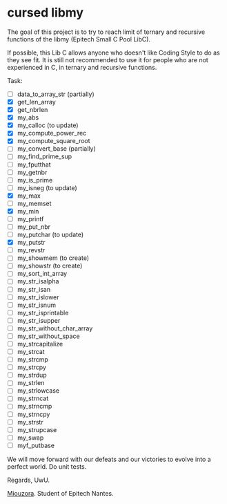 # cursed libmy

The goal of this project is to try to reach limit of ternary and recursive functions of the libmy (Epitech Small C Pool LibC).

If possible, this Lib C allows anyone who doesn't like Coding Style to do as they see fit.
It is still not recommended to use it for people who are not experienced in C, in ternary and recursive functions.

Task:

- [ ] data_to_array_str (partially)
- [X] get_len_array
- [X] get_nbrlen
- [X] my_abs
- [X] my_calloc (to update)
- [X] my_compute_power_rec
- [X] my_compute_square_root
- [ ] my_convert_base (partially)
- [ ] my_find_prime_sup
- [ ] my_fputthat
- [ ] my_getnbr
- [ ] my_is_prime
- [ ] my_isneg (to update)
- [X] my_max
- [ ] my_memset
- [X] my_min
- [ ] my_printf
- [ ] my_put_nbr
- [ ] my_putchar (to update)
- [X] my_putstr
- [ ] my_revstr
- [ ] my_showmem (to create)
- [ ] my_showstr (to create)
- [ ] my_sort_int_array
- [ ] my_str_isalpha
- [ ] my_str_isan
- [ ] my_str_islower
- [ ] my_str_isnum
- [ ] my_str_isprintable
- [ ] my_str_isupper
- [ ] my_str_without_char_array
- [ ] my_str_without_space
- [ ] my_strcapitalize
- [ ] my_strcat
- [ ] my_strcmp
- [ ] my_strcpy
- [ ] my_strdup
- [ ] my_strlen
- [ ] my_strlowcase
- [ ] my_strncat
- [ ] my_strncmp
- [ ] my_strncpy
- [ ] my_strstr
- [ ] my_strupcase
- [ ] my_swap
- [ ] myf_putbase

We will move forward with our defeats and our victories to evolve into a perfect world.
Do unit tests.

Regards, UwU.

[Miouzora](https://github.com/Miou-zora). Student of Epitech Nantes.

